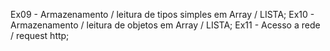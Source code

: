 Ex09 - Armazenamento / leitura de tipos simples em Array / LISTA;
Ex10 - Armazenamento / leitura de objetos em Array / LISTA;
Ex11 - Acesso a rede / request http;




